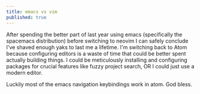 ```yaml
---
title: emacs vs vim
published: true
---
```


After spending the better part of last year using emacs (specifically the spacemacs distribution) before switching to neovim I can safely conclude I've shaved enough yaks to last me a lifetime. I'm switching back to Atom because
configuring editors is a waste of time that could be better spent actually building things. I could be meticulously
installing and configuring packages for crucial features like fuzzy project search, OR I could just use a modern editor.

Luckily most of the emacs navigation keybindings work in atom. God bless. 
